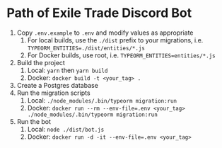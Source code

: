 # Path of Exile Trade Discord Bot

1. Copy `.env.example` to `.env` and modify values as appropriate
   1. For local builds, use the `./dist` prefix to your migrations, i.e. `TYPEORM_ENTITIES=./dist/entities/*.js`
   1. For Docker builds, use root, i.e. `TYPEORM_ENTITIES=entities/*.js`
1. Build the project
   1. Local: `yarn` then `yarn build`
   1. Docker: `docker build -t <your_tag> .`
1. Create a Postgres database
1. Run the migration scripts
   1. Local: `./node_modules/.bin/typeorm migration:run`
   1. Docker: `docker run --rm --env-file=.env <your_tag> ./node_modules/.bin/typeorm migration:run`
1. Run the bot
   1. Local: `node ./dist/bot.js`
   1. Docker: `docker run -d -it --env-file=.env <your_tag>`
